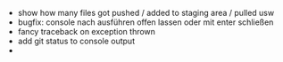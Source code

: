 - show how many files got pushed / added to staging area / pulled usw
- bugfix: console nach ausführen offen lassen oder mit enter schließen
- fancy traceback on exception thrown
- add git status to console output
- 
